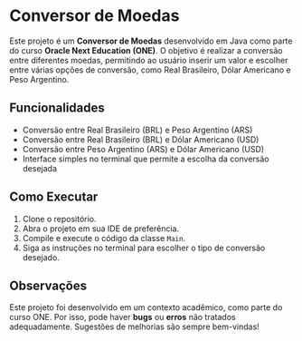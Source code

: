 # Conversor de Moedas

Este projeto é um **Conversor de Moedas** desenvolvido em Java como parte do curso **Oracle Next Education (ONE)**. O objetivo é realizar a conversão entre diferentes moedas, permitindo ao usuário inserir um valor e escolher entre várias opções de conversão, como Real Brasileiro, Dólar Americano e Peso Argentino.

## Funcionalidades

- Conversão entre Real Brasileiro (BRL) e Peso Argentino (ARS)
- Conversão entre Real Brasileiro (BRL) e Dólar Americano (USD)
- Conversão entre Peso Argentino (ARS) e Dólar Americano (USD)
- Interface simples no terminal que permite a escolha da conversão desejada

## Como Executar

1. Clone o repositório.
2. Abra o projeto em sua IDE de preferência.
3. Compile e execute o código da classe `Main`.
4. Siga as instruções no terminal para escolher o tipo de conversão desejado.

## Observações

Este projeto foi desenvolvido em um contexto acadêmico, como parte do curso ONE. Por isso, pode haver **bugs** ou **erros** não tratados adequadamente. Sugestões de melhorias são sempre bem-vindas!
